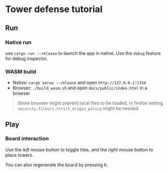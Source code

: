 # Tower defense tutorial


## Run

### Native run

use `cargo run --release` to launch the app in native. Use the `debug` feature for debug inspector.

### WASM build

* Native: `cargo serve --release` and open `http://127.0.0.1:1334`
* Browser: `./build_wasm.sh` and open `docs/public/index.html` in a browser

> Some browser might prevent local files to be loaded, in firefox setting `security.fileuri.strict_origin_policy` might be needed

## Play

### Board interaction

Use the *left* mouse button to toggle tiles, and the *right* mouse button to place towers.

You can also regenerate the board by pressing `R`.
